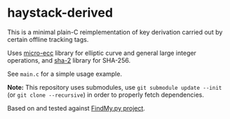 # haystack-derived

This is a minimal plain-C reimplementation of key derivation carried out by certain offline tracking tags.

Uses [micro-ecc](https://github.com/kmackay/micro-ecc) library for elliptic curve and general large integer operations, and [sha-2](https://github.com/amosnier/sha-2) library for SHA-256.

See `main.c` for a simple usage example.

**Note:** This repository uses submodules, use `git submodule update --init` (or `git clone --recursive`) in order to properly fetch dependencies.

Based on and tested against [FindMy.py project](https://github.com/malmeloo/FindMy.py).
